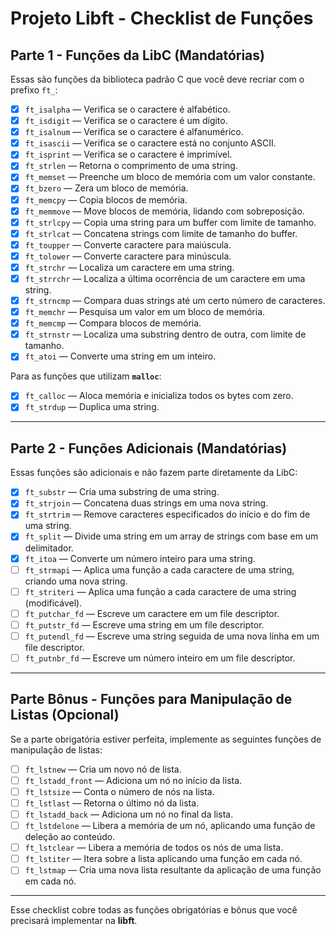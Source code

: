 # Projeto Libft - Checklist de Funções

## Parte 1 - Funções da LibC (Mandatórias)

Essas são funções da biblioteca padrão C que você deve recriar com o prefixo `ft_`:

- [X] `ft_isalpha` — Verifica se o caractere é alfabético.
- [X] `ft_isdigit` — Verifica se o caractere é um dígito.
- [X] `ft_isalnum` — Verifica se o caractere é alfanumérico.
- [X] `ft_isascii` — Verifica se o caractere está no conjunto ASCII.
- [X] `ft_isprint` — Verifica se o caractere é imprimível.
- [X] `ft_strlen` — Retorna o comprimento de uma string.
- [X] `ft_memset` — Preenche um bloco de memória com um valor constante.
- [X] `ft_bzero` — Zera um bloco de memória.
- [X] `ft_memcpy` — Copia blocos de memória.
- [X] `ft_memmove` — Move blocos de memória, lidando com sobreposição.
- [X] `ft_strlcpy` — Copia uma string para um buffer com limite de tamanho.
- [X] `ft_strlcat` — Concatena strings com limite de tamanho do buffer.
- [X] `ft_toupper` — Converte caractere para maiúscula.
- [X] `ft_tolower` — Converte caractere para minúscula.
- [X] `ft_strchr` — Localiza um caractere em uma string.
- [X] `ft_strrchr` — Localiza a última ocorrência de um caractere em uma string.
- [X] `ft_strncmp` — Compara duas strings até um certo número de caracteres.
- [X] `ft_memchr` — Pesquisa um valor em um bloco de memória.
- [X] `ft_memcmp` — Compara blocos de memória.
- [X] `ft_strnstr` — Localiza uma substring dentro de outra, com limite de tamanho.
- [X] `ft_atoi` — Converte uma string em um inteiro.

Para as funções que utilizam **`malloc`**:

- [X] `ft_calloc` — Aloca memória e inicializa todos os bytes com zero.
- [X] `ft_strdup` — Duplica uma string.

---

## Parte 2 - Funções Adicionais (Mandatórias)

Essas funções são adicionais e não fazem parte diretamente da LibC:

- [X] `ft_substr` — Cria uma substring de uma string.
- [X] `ft_strjoin` — Concatena duas strings em uma nova string.
- [X] `ft_strtrim` — Remove caracteres especificados do início e do fim de uma string.
- [X] `ft_split` — Divide uma string em um array de strings com base em um delimitador.
- [X] `ft_itoa` — Converte um número inteiro para uma string.
- [ ] `ft_strmapi` — Aplica uma função a cada caractere de uma string, criando uma nova string.
- [ ] `ft_striteri` — Aplica uma função a cada caractere de uma string (modificável).
- [ ] `ft_putchar_fd` — Escreve um caractere em um file descriptor.
- [ ] `ft_putstr_fd` — Escreve uma string em um file descriptor.
- [ ] `ft_putendl_fd` — Escreve uma string seguida de uma nova linha em um file descriptor.
- [ ] `ft_putnbr_fd` — Escreve um número inteiro em um file descriptor.

---

## Parte Bônus - Funções para Manipulação de Listas (Opcional)

Se a parte obrigatória estiver perfeita, implemente as seguintes funções de manipulação de listas:

- [ ] `ft_lstnew` — Cria um novo nó de lista.
- [ ] `ft_lstadd_front` — Adiciona um nó no início da lista.
- [ ] `ft_lstsize` — Conta o número de nós na lista.
- [ ] `ft_lstlast` — Retorna o último nó da lista.
- [ ] `ft_lstadd_back` — Adiciona um nó no final da lista.
- [ ] `ft_lstdelone` — Libera a memória de um nó, aplicando uma função de deleção ao conteúdo.
- [ ] `ft_lstclear` — Libera a memória de todos os nós de uma lista.
- [ ] `ft_lstiter` — Itera sobre a lista aplicando uma função em cada nó.
- [ ] `ft_lstmap` — Cria uma nova lista resultante da aplicação de uma função em cada nó.

---

Esse checklist cobre todas as funções obrigatórias e bônus que você precisará implementar na **libft**.
